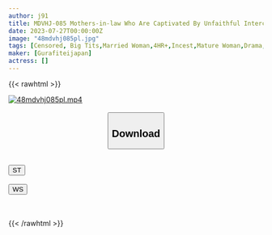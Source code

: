 ```yaml
---
author: j91
title: MDVHJ-085 Mothers-in-law Who Are Captivated By Unfaithful Intercourse With Their Husband's Stepchild's Big Cock... (3)
date: 2023-07-27T00:00:00Z
image: "48mdvhj085pl.jpg"
tags: [Censored, Big Tits,Married Woman,4HR+,Incest,Mature Woman,Drama,Cuckold	]
maker: [Gurafiteijapan]
actress: []
---
```



{{< rawhtml >}}

<div class="video" data-videoid="dQkXM9eX28Ukk7W">
    <a href="javascript:;">
        <img src="https://my.j91.asia/posts/48mdvhj085pl/48mdvhj085pl.jpg" width="WIDTH" height="HEIGHT" alt="48mdvhj085pl.mp4" loading="lazy">
    </a>
</div>

<script type="text/javascript" src="https://j91.asia/asset/on-demand-st.js"></script>

<br>
  <link rel="stylesheet" href="https://j91.asia/asset/bs5.css">
  
  <center>
  <button class="btn btn-primary" type="button" data-bs-toggle="collapse" data-bs-target=".multi-collapse" aria-expanded="false" aria-controls="multiCollapseExample1 multiCollapseExample2"><h2>Download</h2></button></center>
</p>
<div class="row">
  <div class="col">
    <div class="collapse multi-collapse" id="multiCollapseExample1">
      <div class="card card-body">
	      	      <br>
<div class="buttons">  
<a href="https://streamtape.to/v/dQkXM9eX28Ukk7W"><button class="btn-hover color-3"><i class="fa fa-download"></i> ST</button></a></div>
    </div>
  </div>
</div>
  <div class="col">
    <div class="collapse multi-collapse" id="multiCollapseExample2">
      <div class="card card-body">
	      <br>
<div class="buttons">
    <a href="https://wolfstream.tv/kwow72yfma5q.html"><button class="btn-hover color-9"><i class="fa fa-download"></i> WS</button></a></div>
<br><br>
      </div>
    </div>
  </div>
</div>

{{< /rawhtml >}}